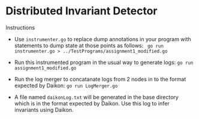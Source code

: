 # Distributed Invariant Detector

Instructions

 * Use `instrumenter.go` to replace dump annotations in your program with statements to dump state at those points as follows: ` go run instrumenter.go > ../TestPrograms/assignment1_modified.go`

 * Run this instrumented program in the usual way to generate logs: `go run assignment1_modified.go`

 * Run the log merger to concatanate logs from 2 nodes in to the format expected by Daikon: `go run LogMerger.go`

 * A file named `daikonLog.txt` will be generated in the base directory which is in the format expected by Daikon. Use this log to infer invariants using Daikon.